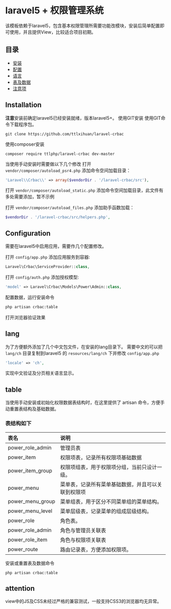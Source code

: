 laravel5 + 权限管理系统
===============

该模板依赖于laravel5，包含基本权限管理所需要功能改模块，安装后简单配置即可使用，并且提供View，比较适合项目初期。

目录
-----------------
* [安装](#installation)
* [配置](#configuration)
* [语言](#lang)
* [表及数据](#table)
* [注意项](#attention)

Installation
------------
**注意**安装前确定laravel5已经安装就绪，版本laravel5+。
使用GIT安装
使用GIT命令下载程序包。
```
git clone https://github.com/ttlxihuan/laravel-crbac
```

使用composer安装
```
composer require ttlphp/laravel-crbac dev-master
```

当使用手动安装时需要做以下几个修改
打开 `vendor/composer/autoload_psr4.php` 添加命令空间加载目录：
```php
'Laravel\\Crbac\\' => array($vendorDir . '/laravel-crbac/src'),
```
打开 `vendor/composer/autoload_static.php` 添加命令空间加载目录，此文件有多处需要添加，暂不示例

打开 `vendor/composer/autoload_files.php` 添加助手函数加载：
```php
$vendorDir . '/laravel-crbac/src/helpers.php',
```

Configuration
-------------
需要在laravel5中启用应用，需要作几个配置修改。

打开 `config/app.php` 添加应用服务到容器:
```php
Laravel\Crbac\ServiceProvider::class,
```
打开 `config/auth.php` 添加授权模型:
```php
'model' => Laravel\Crbac\Models\Power\Admin::class,
```
配置数据，运行安装命令
```cmd
php artisan crbac:table
```
打开浏览器验证效果

lang
---------
为了方便额外添加了几个中文包文件，在安装的lang目录下。
需要中文的可以把 `lang/ch` 目录复制到laravel5 的 `resources/lang/ch` 下并修改 `config/app.php`
```php
'locale' => 'ch',
```
实现中文验证及分页相关语言显示。


table
-------------
当使用手动安装或初始化权限数据表结构时，在这里提供了 artisan 命令，方便手动重置表结构及基础数据。

### 表结构如下

 表名               | 说明
:-------------------|:----------
 power_role_admin   | 管理员表
 power_item         | 权限项表，记录所有权限项基础数据
 power_item_group   | 权限项组表，用于权限项分组，当前只设计一级。
 power_menu         | 菜单表，记录所有菜单基础数据，并且可以关联到权限项
 power_menu_group   | 菜单组表，用于区分不同菜单组的菜单结构。
 power_menu_level   | 菜单层级表，记录菜单的组成层级结构。
 power_role         | 角色表。
 power_role_admin   | 角色与管理员关联表
 power_role_item    | 角色与权限项关联表
 power_route        | 路由记录表，方便添加权限项。


安装或重置表及数据命令
```
php artisan crbac:table
```


attention
-------------
view中的JS及CSS未经过严格的兼容测试，一般支持CSS3的浏览器均无异常。
